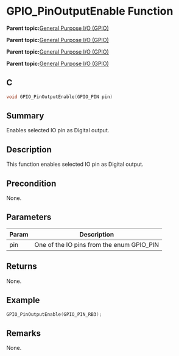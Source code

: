 # GPIO\_PinOutputEnable Function

**Parent topic:**[General Purpose I/O \(GPIO\)](GUID-58CDC504-B3EF-44BF-BCCB-7FB20301BF73.md)

**Parent topic:**[General Purpose I/O \(GPIO\)](GUID-11B32F22-DEE1-4458-B547-5C80FDD743FA.md)

**Parent topic:**[General Purpose I/O \(GPIO\)](GUID-FA913A9D-5DA8-49D8-878C-21D79AE2F4BC.md)

**Parent topic:**[General Purpose I/O \(GPIO\)](GUID-24D8C0D2-04AF-4FE8-9AAB-D175C60FD3B8.md)

## C

```c
void GPIO_PinOutputEnable(GPIO_PIN pin)
```

## Summary

Enables selected IO pin as Digital output.

## Description

This function enables selected IO pin as Digital output.

## Precondition

None.

## Parameters

|Param|Description|
|-----|-----------|
|pin|One of the IO pins from the enum GPIO\_PIN|

## Returns

None.

## Example

```c
GPIO_PinOutputEnable(GPIO_PIN_RB3);
```

## Remarks

None.

